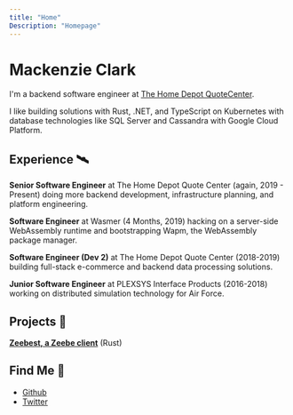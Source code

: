 ```yaml
---
title: "Home"
Description: "Homepage"
---
```


# Mackenzie Clark

I'm a backend software engineer at [The Home Depot QuoteCenter][HDQC]. 

I like building solutions with Rust, .NET, and TypeScript on Kubernetes with database technologies like SQL Server and Cassandra with Google Cloud Platform.


## Experience 🛰️

**Senior Software Engineer** at The Home Depot Quote Center (again, 2019 - Present) doing more backend development, infrastructure planning, and platform engineering.

**Software Engineer** at Wasmer (4 Months, 2019) hacking on a server-side WebAssembly runtime and bootstrapping Wapm, the WebAssembly package manager.

**Software Engineer (Dev 2)** at The Home Depot Quote Center (2018-2019) building full-stack e-commerce and backend data processing solutions.

**Junior Software Engineer** at PLEXSYS Interface Products (2016-2018) working on distributed simulation technology for Air Force.

## Projects 🚧

[**Zeebest, a Zeebe client**][zeebest] (Rust)

## Find Me 📧
 
- [Github][github]
- [Twitter][twitter]

[HDQC]: https://www.quotecenter.com/
[zeebest]: https://github.com/xmclark/zeebest
[github]: https://github.com/xmclark
[twitter]: https://twitter.com/macclark